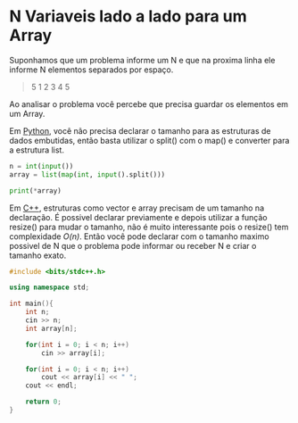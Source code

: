 # N Variaveis lado a lado para um Array

Suponhamos que um problema informe um N e que na proxima linha ele informe N elementos separados por espaço.

> 5
> 1 2 3 4 5

Ao analisar o problema você percebe que precisa guardar os elementos em um Array.

Em [Python](p.py), você não precisa declarar o tamanho para as estruturas de dados embutidas, então basta utilizar o split() com o map() e converter para a estrutura list.

```python
n = int(input())
array = list(map(int, input().split()))

print(*array)
```

Em [C++](c.cpp), estruturas como vector e array precisam de um tamanho na declaração. É possivel declarar previamente e depois utilizar a função resize() para mudar o tamanho, não é muito interessante pois o resize() tem complexidade _O(n)_. Então você pode declarar com o tamanho maximo possivel de N que o problema pode informar ou receber N e criar o tamanho exato.

```cpp
#include <bits/stdc++.h>

using namespace std;

int main(){
    int n;
    cin >> n;
    int array[n];

    for(int i = 0; i < n; i++)
        cin >> array[i];

    for(int i = 0; i < n; i++)
        cout << array[i] << " ";
    cout << endl;

    return 0;
}
```